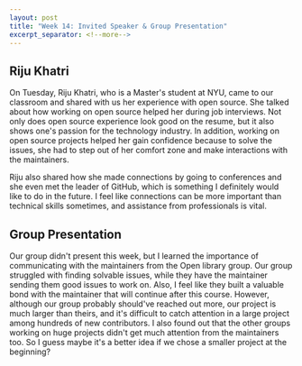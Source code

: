```yaml
---
layout: post
title: "Week 14: Invited Speaker & Group Presentation"
excerpt_separator: <!--more-->
---
```


## Riju Khatri

On Tuesday, Riju Khatri, who is a Master's student at NYU, came to our classroom and shared with us her experience with open source. <!--more--> She talked about how working on open source helped her during job interviews. Not only does open source experience look good on the resume, but it also shows one's passion for the technology industry. In addition, working on open source projects helped her gain confidence because to solve the issues, she had to step out of her comfort zone and make interactions with the maintainers. 

Riju also shared how she made connections by going to conferences and she even met the leader of GitHub, which is something I definitely would like to do in the future. I feel like connections can be more important than technical skills sometimes, and assistance from professionals is vital. 


## Group Presentation

Our group didn't present this week, but I learned the importance of communicating with the maintainers from the Open library group. Our group struggled with finding solvable issues, while they have the maintainer sending them good issues to work on. Also, I feel like they built a valuable bond with the maintainer that will continue after this course. However, although our group probably should've reached out more, our project is much larger than theirs, and it's difficult to catch attention in a large project among hundreds of new contributors. I also found out that the other groups working on huge projects didn't get much attention from the maintainers too. So I guess maybe it's a better idea if we chose a smaller project at the beginning?